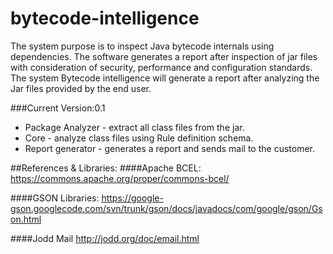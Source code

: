 # bytecode-intelligence

The system purpose is to inspect Java bytecode internals using dependencies. The software generates a report after inspection of jar files with consideration of security, performance and configuration standards. The system Bytecode intelligence will generate a report after analyzing the Jar files provided by the end user.

###Current Version:0.1

- Package Analyzer - extract all class files from the jar. 
- Core - analyze class files using Rule definition schema.
- Report generator - generates a report and sends mail to the customer.


##References & Libraries:
####Apache BCEL: 
https://commons.apache.org/proper/commons-bcel/

####GSON Libraries: 
https://google-gson.googlecode.com/svn/trunk/gson/docs/javadocs/com/google/gson/Gson.html

####Jodd Mail
http://jodd.org/doc/email.html






